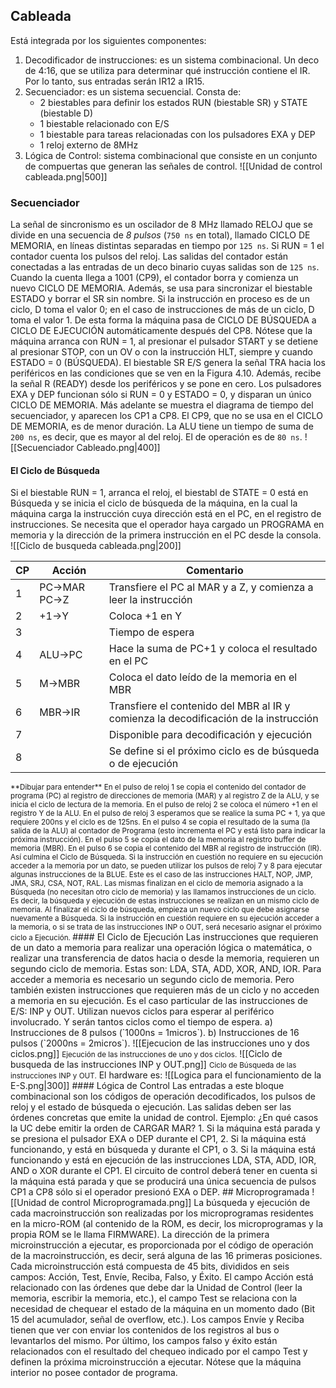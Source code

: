 ## Cableada
Está integrada por los siguientes componentes:
1. Decodificador de instrucciones: es un sistema combinacional. Un deco de 4:16, que se utiliza para determinar qué instrucción contiene el IR. Por lo tanto, sus entradas serán IR12 a IR15.
2. Secuenciador: es un sistema secuencial. Consta de: 
	- 2 biestables para definir los estados RUN (biestable SR) y STATE (biestable D)
	- 1 biestable relacionado con E/S
	- 1 biestable para tareas relacionadas con los pulsadores EXA y DEP
	- 1 reloj externo de 8MHz
3. Lógica de Control: sistema combinacional que consiste en un conjunto de compuertas que generan las señales de control.
![[Unidad de control cableada.png|500]]
### Secuenciador
La señal de sincronismo es un oscilador de 8 MHz llamado RELOJ que se divide en una secuencia de *8 pulsos* (`750 ns` en total), llamado CICLO DE MEMORIA, en líneas distintas separadas en tiempo por `125 ns`.
Si RUN = 1 el contador cuenta los pulsos del reloj. Las salidas del contador están conectadas a las entradas de un deco binario cuyas salidas son de `125 ns`.
Cuando la cuenta llega a 1001 (CP9), el contador borra y comienza un nuevo CICLO DE MEMORIA. Además, se usa para sincronizar el biestable ESTADO y borrar el SR sin nombre. Si la instrucción en proceso es de un ciclo, D toma el valor 0; en el caso de instrucciones de más de un ciclo, D toma el valor 1. De esta forma la máquina pasa de CICLO DE BÚSQUEDA a CICLO DE EJECUCIÓN automáticamente después del CP8.
Nótese que la máquina arranca con RUN = 1, al presionar el pulsador START y se detiene al presionar STOP, con un OV o con la instrucción HLT, siempre y cuando ESTADO = 0 (BÚSQUEDA).
El biestable SR E/S genera la señal TRA hacia los periféricos en las condiciones que se ven en la Figura 4.10. Además, recibe la señal R (READY) desde los periféricos y se pone en cero.
Los pulsadores EXA y DEP funcionan sólo si RUN = 0 y ESTADO = 0, y disparan un único CICLO DE MEMORIA. Más adelante se muestra el diagrama de tiempo del secuenciador, y aparecen los CP1 a CP8. El CP9, que no se usa en el CICLO DE MEMORIA, es de menor duración.
La ALU tiene un tiempo de suma de `200 ns`, es decir, que es mayor al del reloj. El de operación es de `80 ns`.
![[Secuenciador Cableado.png|400]]
#### El Ciclo de Búsqueda
Si el biestable RUN = 1, arranca el reloj, el biestabl de STATE = 0 está en Búsqueda y se inicia el ciclo de búsqueda de la máquina, en la cual la máquina carga la instrucción cuya dirección está en el PC, en el registro de instrucciones. Se necesita que el operador haya cargado un PROGRAMA en memoria y la dirección de la primera instrucción en el PC desde la consola.
![[Ciclo de busqueda cableada.png|200]]

| CP  | Acción       | Comentario                                                                           |
| --- | ------------ | ------------------------------------------------------------------------------------ |
| 1   | PC→MAR  PC→Z | Transfiere el PC al MAR y a Z, y comienza a leer la instrucción                      |
| 2   | +1→Y         | Coloca +1 en Y                                                                       |
| 3   |              | Tiempo de espera                                                                     |
| 4   | ALU→PC       | Hace la suma de PC+1 y coloca el resultado en el PC                                  |
| 5   | M→MBR        | Coloca el dato leído de la memoria en el MBR                                         |
| 6   | MBR→IR       | Transfiere el contenido del MBR al IR y comienza la decodificación de la instrucción |
| 7   |              | Disponible para decodificación y ejecución                                           |
| 8   |              | Se define si el próximo ciclo es de búsqueda o de ejecución                          |
<small>
**Dibujar para entender**
En el pulso de reloj 1 se copia el contenido del contador de programa (PC) al registro de direcciones de memoria (MAR) y al registro Z de la ALU, y se inicia el ciclo de lectura de la memoria. En el pulso de reloj 2 se coloca el número +1 en el registro Y de la ALU. En el pulso de reloj 3 esperamos que se realice la suma PC + 1, ya que requiere 200ns y el ciclo es de 125ns. En el pulso 4 se copia el resultado de la suma (la salida de la ALU) al contador de Programa (esto incrementa el PC y está listo para indicar la próxima instrucción). En el pulso 5 se copia el dato de la memoria al registro buffer de memoria (MBR). En el pulso 6 se copia el contenido del MBR al registro de instrucción (IR). Así culmina el Ciclo de Búsqueda.
Si la instrucción en cuestión no requiere en su ejecución acceder a la memoria por un dato, se pueden utilizar los pulsos de reloj 7 y 8 para ejecutar algunas instrucciones de la BLUE. Este es el caso de las instrucciones HALT, NOP, JMP, JMA, SRJ, CSA, NOT, RAL. Las mismas finalizan en el ciclo de memoria asignado a la Búsqueda (no necesitan otro ciclo de memoria) y las llamamos instrucciones de un ciclo. Es decir, la búsqueda y ejecución de estas instrucciones se realizan en un mismo ciclo de memoria. Al finalizar el ciclo de búsqueda, empieza un nuevo ciclo que debe asignarse nuevamente a Búsqueda.
Si la instrucción en cuestión requiere en su ejecución acceder a la memoria, o si se trata de las instrucciones INP o OUT, será necesario asignar el próximo ciclo a Ejecución.
</small>
#### El Ciclo de Ejecución
Las instrucciones que requieren de un dato a memoria para realizar una operación lógica o matemática, o realizar una transferencia de datos hacia o desde la memoria, requieren un segundo ciclo de memoria. Estas son: LDA, STA, ADD, XOR, AND, IOR. Para acceder a memoria es necesario un segundo ciclo de memoria.
Pero también existen instrucciones que requieren más de un ciclo y no acceden a memoria en su ejecución. Es el caso particular de las instrucciones de E/S: INP y OUT. Utilizan nuevos ciclos para esperar al periférico involucrado. Y serán tantos ciclos como el tiempo de espera.
a) Instrucciones de 8 pulsos (`1000ns = 1micros`).
b) Instrucciones de 16 pulsos (`2000ns = 2micros`).
![[Ejecucion de las instrucciones uno y dos ciclos.png]]
<small>Ejecución de las instrucciones de uno y dos ciclos.</small>
![[Ciclo de busqueda de las instrucciones INP y OUT.png]]
<small>Ciclo de Búsqueda de las instrucciones INP y OUT.</small>
El hardware es:
![[Logica para el funcionamiento de la E-S.png|300]]
#### Lógica de Control
Las entradas a este bloque combinacional son los códigos de operación decodificados, los pulsos de reloj y el estado de búsqueda o ejecución. Las salidas deben ser las órdenes concretas que emite la unidad de control.
Ejemplo: ¿En qué casos la UC debe emitir la orden de CARGAR MAR?
1. Si la máquina está parada y se presiona el pulsador EXA o DEP durante el CP1,
2. Si la máquina está funcionando, y está en búsqueda y durante el CP1, o
3. Si la máquina está funcionando y está en ejecución de las instrucciones LDA, STA, ADD, IOR, AND o XOR durante el CP1.
El circuito de control deberá tener en cuenta si la máquina está parada y que se producirá una única secuencia de pulsos CP1 a CP8 sólo si el operador presionó EXA o DEP.
## Microprogramada
![[Unidad de control Microprogramada.png]]
La búsqueda y ejecución de cada macroinstrucción son realizadas por los microprogramas residentes en la micro-ROM (al contenido de la ROM, es decir, los microprogramas y la propia ROM se le llama FIRMWARE). La dirección de la primera microinstrucción a ejecutar, es proporcionada por el código de operación de la macroinstrucción, es decir, será alguna de las 16 primeras posiciones.
Cada microinstrucción está compuesta de 45 bits, divididos en seis campos: Acción, Test, Envíe, Reciba, Falso, y Éxito.
El campo Acción está relacionado con las órdenes que debe dar la Unidad de Control (leer la memoria, escribir la memoria, etc.), el campo Test se relaciona con la necesidad de chequear el estado de la máquina en un momento dado (Bit 15 del acumulador, señal de overflow, etc.). Los campos Envíe y Reciba tienen que ver con enviar los contenidos de los registros al bus o levantarlos del mismo. Por último, los campos falso y éxito están relacionados con el resultado del chequeo indicado por el campo Test y definen la próxima microinstrucción a ejecutar. Nótese que la máquina interior no posee contador de programa.